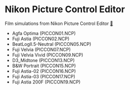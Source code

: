 # Nikon Picture Control Editor

Film simulations from Nikon Picture Control Editor [🔗](https://nikonpc.com)

- Agfa Optima (PICCON01.NCP)
- Fuji Astia (PICCON02.NCP)
- BeatLogII.5-Neutral (PICCON05.NCP)
- Fuji Velvia (PICCON07.NCP)
- Fuji Velvia Vivid (PICCON09.NCP)
- D3_Midtone (PICCON13.NCP)
- B&W Portrait (PICCON15.NCP)
- Fuji Astia-02 (PICCON16.NCP)
- Fuji Astia-03 (PICCON17.NCP)
- Fuji Astia 200F (PICCON19.NCP)
